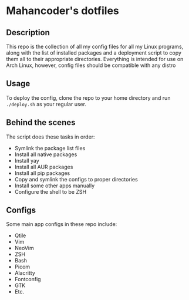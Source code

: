 # Mahancoder's dotfiles

## Description
This repo is the collection of all my config files for all my Linux programs, along with the list of installed packages and a deployment script to copy them all to their appropriate directories. Everything is intended for use on Arch Linux, however, config files should be compatible with any distro

## Usage
To deploy the config, clone the repo to your home directory and run `./deploy.sh` as your regular user.

## Behind the scenes
The script does these tasks in order:

* Symlink the package list files
* Install all native packages
* Install yay
* Install all AUR packages
* Install all pip packages
* Copy and symlink the configs to proper directories
* Install some other apps manually
* Configure the shell to be ZSH

## Configs
Some main app configs in these repo include:

* Qtile
* Vim
* NeoVim
* ZSH
* Bash
* Picom
* Alacritty
* Fontconfig
* GTK
* Etc.
